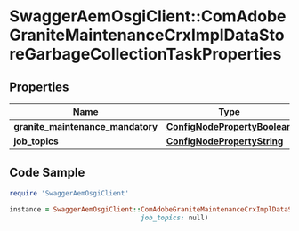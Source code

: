# SwaggerAemOsgiClient::ComAdobeGraniteMaintenanceCrxImplDataStoreGarbageCollectionTaskProperties

## Properties

Name | Type | Description | Notes
------------ | ------------- | ------------- | -------------
**granite_maintenance_mandatory** | [**ConfigNodePropertyBoolean**](ConfigNodePropertyBoolean.md) |  | [optional] 
**job_topics** | [**ConfigNodePropertyString**](ConfigNodePropertyString.md) |  | [optional] 

## Code Sample

```ruby
require 'SwaggerAemOsgiClient'

instance = SwaggerAemOsgiClient::ComAdobeGraniteMaintenanceCrxImplDataStoreGarbageCollectionTaskProperties.new(granite_maintenance_mandatory: null,
                                 job_topics: null)
```


